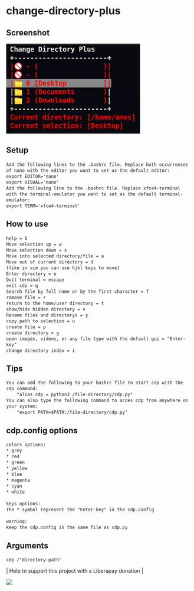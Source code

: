 # change-directory-plus

## Screenshot
![](cdp_screenshot/cdp_001.png)

## Setup
	Add the following lines to the .bashrc file. Replace both occurrences of nano with the editor you want to set as the default editor: 
	export EDITOR='nano'
	export VISUAL='nano'
	Add the following line to the .bashrc file. Replace xfce4-terminal with the terminal-emulator you want to set as the default terminal-emulator: 
	export TERM='xfce4-terminal'



## How to use
	help = b
	Move selection up = w
	Move selection down = s
	Move into selected directory/file = a
	Move out of current directory = d
	(like in vim you can use hjkl keys to move)
	Enter directory = e
	Quit terminal = escape
	exit cdp = q
	Search file by full name or by the first character = f
	remove file = r
	return to the home/user directory = t
	show/hide hidden directory = v
	Rename files and directorys = y
	copy path to selection = u
	create file = p
	create directory = g
	open images, videos, or any file type with the default gui = "Enter-key"
	change directory index = i 

## Tips
	You can add the following to your bashrc file to start cdp with the cdp command:
		"alias cdp = python3 /file-directory/cdp.py"
	You can also type the following command to acces cdp from anywhere on your system:
		"export PATH=$PATH:/file-directory/cdp.py"
	
	
	
	
## cdp.config options
	colors options:
	* grey
	* red
	* green
	* yellow
	* blue
	* magenta
	* cyan
	* white

	keys options:
	The * symbol represent the "Enter-key" in the cdp.config

	warning:
	keep the cdp.config in the same file as cdp.py

## Arguments
	cdp /"directory-path"
	
| Help to support this project with a Liberapay donation |

[![](https://liberapay.com/assets/widgets/donate.svg)](
https://liberapay.com/Amos_Nimos/donate)



